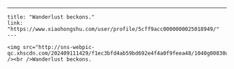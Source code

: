---
    title: "Wanderlust beckons."
    link: "https://www.xiaohongshu.com/user/profile/5cff9acc0000000025018949/"
    ---
    
    <img src="http://sns-webpic-qc.xhscdn.com/202409111429/f1ec3bfd4ab59bd692e4f4a0f9feea48/1040g00830ud7371m5c705n7vjb69b2a90l9rd2g!nc_n_nwebp_mw_1" /><br />Wanderlust beckons.
    